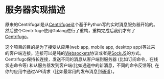 # 服务器实现描述

原来的Centrifugal是从[Centrifuge](https://github.com/centrifugal/centrifuge)这个基于Python写的实时消息服务器开始的。然后整个Centrifuge使用Golang进行了重构，重构完成后我们才有了[Centrifugo](https://github.com/centrifugal/centrifugo)。

这个项目的目的是为了接受从应用(web app, mobile app, desktop app)等过来的客户端连接。连接可以是纯的[Websockets](https://developer.mozilla.org/en/docs/WebSockets)协议或者是[SockJS](https://github.com/sockjs/sockjs-client)的方式。Centrifugo保持长连接，发送不同的消息从客户端到服务器 (比如订阅命令，在线状态命令等) 和从服务器发到客户端(比如通道中的新消息，不同的命令反馈等), 在你的应用中通过API请求（比如最常用的发布消息到通道）。
